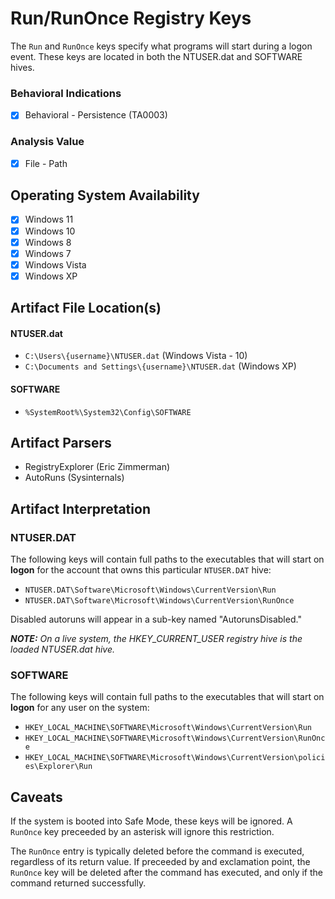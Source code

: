 # Run/RunOnce Registry Keys
The `Run` and `RunOnce` keys specify what programs will start during a logon event. These keys are located in both the NTUSER.dat and SOFTWARE hives.

### Behavioral Indications
 - [x] Behavioral - Persistence (TA0003)

### Analysis Value
 - [x] File - Path

## Operating System Availability
 - [x] Windows 11
 - [x] Windows 10
 - [x] Windows 8
 - [x] Windows 7
 - [x] Windows Vista
 - [x] Windows XP

## Artifact File Location(s)

#### NTUSER.dat
- `C:\Users\{username}\NTUSER.dat` (Windows Vista - 10)
- `C:\Documents and Settings\{username}\NTUSER.dat` (Windows XP)

#### SOFTWARE
 - `%SystemRoot%\System32\Config\SOFTWARE`

## Artifact Parsers
 - RegistryExplorer (Eric Zimmerman)
 - AutoRuns (Sysinternals)

## Artifact Interpretation
### NTUSER.DAT
The following keys will contain full paths to the executables that will start on **logon** for the account that owns this particular `NTUSER.DAT` hive:

- `NTUSER.DAT\Software\Microsoft\Windows\CurrentVersion\Run`
- `NTUSER.DAT\Software\Microsoft\Windows\CurrentVersion\RunOnce`

Disabled autoruns will appear in a sub-key named "AutorunsDisabled."

***NOTE:** On a live system, the HKEY_CURRENT_USER registry hive is the loaded NTUSER.dat hive.*

### SOFTWARE
The following keys will contain full paths to the executables that will start on **logon** for any user on the system:
- `HKEY_LOCAL_MACHINE\SOFTWARE\Microsoft\Windows\CurrentVersion\Run`
- `HKEY_LOCAL_MACHINE\SOFTWARE\Microsoft\Windows\CurrentVersion\RunOnce`
- `HKEY_LOCAL_MACHINE\SOFTWARE\Microsoft\Windows\CurrentVersion\policies\Explorer\Run`

## Caveats

If the system is booted into Safe Mode, these keys will be ignored. A `RunOnce` key preceeded by an asterisk will ignore this restriction.

The `RunOnce` entry is typically deleted before the command is executed, regardless of its return value. If preceeded by and exclamation point, the `RunOnce` key will be deleted after the command has executed, and only if the command returned successfully. 